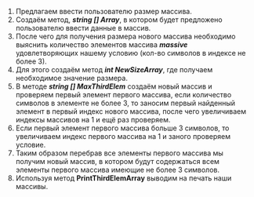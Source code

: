 1. Предлагаем ввести пользователю размер массива.
2. Создаём метод, ***string [] Array***, в котором будет предложено пользователю ввести данные в массив. 
3. После чего для получения размера нового массива необходимо выяснить количество элементов массива ***massive***
удовлетворяющих нашему условию (кол-во символов в индексе не более 3).
4. Для этого создаём метод ***int NewSizeArray***, где получаем необходимое значение размера.
5. В методе ***string [] MaxThirdElem*** создаём новый массив и проверяем первый элемент первого массива, если количество символов в элементе не более 3, то заносим первый найденный элемент в первый индекс нового массива, после чего увеличиваем индексы массивов 
на 1 и ещё раз проверяем.
6. Если первый элемент первого массива больше 3 символов, то увеличиваем индекс первого массива на 1 и заного проверяем условие.
7. Таким образом перебрав все элементы первого массива мы получим новый массив, в котором будут содержаться всем элементы первого массива имеющие не более 3 символов.
8. Используя метод **PrintThirdElemArray** выводим на печать наши массивы.

